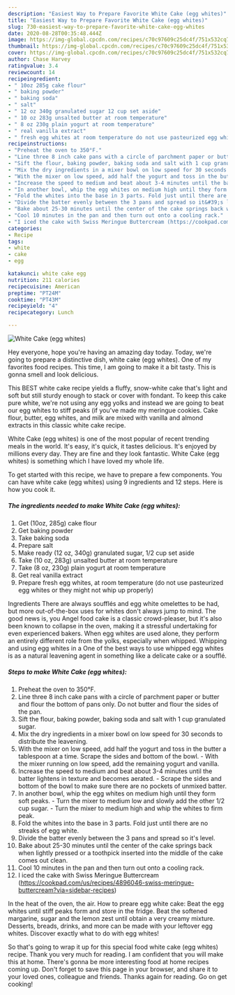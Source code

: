 ```yaml
---
description: "Easiest Way to Prepare Favorite White Cake (egg whites)"
title: "Easiest Way to Prepare Favorite White Cake (egg whites)"
slug: 730-easiest-way-to-prepare-favorite-white-cake-egg-whites
date: 2020-08-28T00:35:48.444Z
image: https://img-global.cpcdn.com/recipes/c70c97609c25dc4f/751x532cq70/white-cake-egg-whites-recipe-main-photo.jpg
thumbnail: https://img-global.cpcdn.com/recipes/c70c97609c25dc4f/751x532cq70/white-cake-egg-whites-recipe-main-photo.jpg
cover: https://img-global.cpcdn.com/recipes/c70c97609c25dc4f/751x532cq70/white-cake-egg-whites-recipe-main-photo.jpg
author: Chase Harvey
ratingvalue: 3.4
reviewcount: 14
recipeingredient:
- " 10oz 285g cake flour"
- " baking powder"
- " baking soda"
- " salt"
- " 12 oz 340g granulated sugar 12 cup set aside"
- " 10 oz 283g unsalted butter at room temperature"
- " 8 oz 230g plain yogurt at room temperature"
- " real vanilla extract"
- " fresh egg whites at room temperature do not use pasteurized egg whites or they might not whip up properly"
recipeinstructions:
- "Preheat the oven to 350°F."
- "Line three 8 inch cake pans with a circle of parchment paper or butter and flour the bottom of pans only. Do not butter and flour the sides of the pan."
- "Sift the flour, baking powder, baking soda and salt with 1 cup granulated sugar."
- "Mix the dry ingredients in a mixer bowl on low speed for 30 seconds to distribute the leavening."
- "With the mixer on low speed, add half the yogurt and toss in the butter a tablespoon at a time. Scrape the sides and bottom of the bowl. With the mixer running on low speed, add the remaining yogurt and vanilla."
- "Increase the speed to medium and beat about 3-4 minutes until the batter lightens in texture and becomes aerated. Scrape the sides and bottom of the bowl to make sure there are no pockets of unmixed batter."
- "In another bowl, whip the egg whites on medium high until they form soft peaks. Turn the mixer to medium low and slowly add the other 1/2 cup sugar. Turn the mixer to medium high and whip the whites to firm peak."
- "Fold the whites into the base in 3 parts. Fold just until there are no streaks of egg white."
- "Divide the batter evenly between the 3 pans and spread so it&#39;s level."
- "Bake about 25-30 minutes until the center of the cake springs back when lightly pressed or a toothpick inserted into the middle of the cake comes out clean."
- "Cool 10 minutes in the pan and then turn out onto a cooling rack."
- "I iced the cake with Swiss Meringue Buttercream (https://cookpad.com/us/recipes/4896046-swiss-meringue-buttercream?via=sidebar-recipes)"
categories:
- Recipe
tags:
- white
- cake
- egg

katakunci: white cake egg 
nutrition: 211 calories
recipecuisine: American
preptime: "PT24M"
cooktime: "PT43M"
recipeyield: "4"
recipecategory: Lunch

---
```



![White Cake (egg whites)](https://img-global.cpcdn.com/recipes/c70c97609c25dc4f/751x532cq70/white-cake-egg-whites-recipe-main-photo.jpg)

Hey everyone, hope you're having an amazing day today. Today, we're going to prepare a distinctive dish, white cake (egg whites). One of my favorites food recipes. This time, I am going to make it a bit tasty. This is gonna smell and look delicious.

This BEST white cake recipe yields a fluffy, snow-white cake that&#39;s light and soft but still sturdy enough to stack or cover with fondant. To keep this cake pure white, we&#39;re not using any egg yolks and instead we are going to beat our egg whites to stiff peaks (if you&#39;ve made my meringue cookies. Cake flour, butter, egg whites, and milk are mixed with vanilla and almond extracts in this classic white cake recipe.

White Cake (egg whites) is one of the most popular of recent trending meals in the world. It's easy, it's quick, it tastes delicious. It's enjoyed by millions every day. They are fine and they look fantastic. White Cake (egg whites) is something which I have loved my whole life.


To get started with this recipe, we have to prepare a few components. You can have white cake (egg whites) using 9 ingredients and 12 steps. Here is how you cook it.

<!--inarticleads1-->

##### The ingredients needed to make White Cake (egg whites):

1. Get  (10oz, 285g) cake flour
1. Get  baking powder
1. Take  baking soda
1. Prepare  salt
1. Make ready  (12 oz, 340g) granulated sugar, 1/2 cup set aside
1. Take  (10 oz, 283g) unsalted butter at room temperature
1. Take  (8 oz, 230g) plain yogurt at room temperature
1. Get  real vanilla extract
1. Prepare  fresh egg whites, at room temperature (do not use pasteurized egg whites or they might not whip up properly)


Ingredients There are always soufflés and egg white omelettes to be had, but more out-of-the-box uses for whites don&#39;t always jump to mind. The good news is, you Angel food cake is a classic crowd-pleaser, but it&#39;s also been known to collapse in the oven, making it a stressful undertaking for even experienced bakers. When egg whites are used alone, they perform an entirely different role from the yolks, especially when whipped. Whipping and using egg whites in a One of the best ways to use whipped egg whites is as a natural leavening agent in something like a delicate cake or a soufflé. 

<!--inarticleads2-->

##### Steps to make White Cake (egg whites):

1. Preheat the oven to 350°F.
1. Line three 8 inch cake pans with a circle of parchment paper or butter and flour the bottom of pans only. Do not butter and flour the sides of the pan.
1. Sift the flour, baking powder, baking soda and salt with 1 cup granulated sugar.
1. Mix the dry ingredients in a mixer bowl on low speed for 30 seconds to distribute the leavening.
1. With the mixer on low speed, add half the yogurt and toss in the butter a tablespoon at a time. Scrape the sides and bottom of the bowl. - With the mixer running on low speed, add the remaining yogurt and vanilla.
1. Increase the speed to medium and beat about 3-4 minutes until the batter lightens in texture and becomes aerated. - Scrape the sides and bottom of the bowl to make sure there are no pockets of unmixed batter.
1. In another bowl, whip the egg whites on medium high until they form soft peaks. - Turn the mixer to medium low and slowly add the other 1/2 cup sugar. - Turn the mixer to medium high and whip the whites to firm peak.
1. Fold the whites into the base in 3 parts. Fold just until there are no streaks of egg white.
1. Divide the batter evenly between the 3 pans and spread so it&#39;s level.
1. Bake about 25-30 minutes until the center of the cake springs back when lightly pressed or a toothpick inserted into the middle of the cake comes out clean.
1. Cool 10 minutes in the pan and then turn out onto a cooling rack.
1. I iced the cake with Swiss Meringue Buttercream (https://cookpad.com/us/recipes/4896046-swiss-meringue-buttercream?via=sidebar-recipes)


In the heat of the oven, the air. How to preare egg white cake: Beat the egg whites until stiff peaks form and store in the fridge. Beat the softened margarine, sugar and the lemon zest until obtain a very creamy mixture. Desserts, breads, drinks, and more can be made with your leftover egg whites. Discover exactly what to do with egg whites! 

So that's going to wrap it up for this special food white cake (egg whites) recipe. Thank you very much for reading. I am confident that you will make this at home. There's gonna be more interesting food at home recipes coming up. Don't forget to save this page in your browser, and share it to your loved ones, colleague and friends. Thanks again for reading. Go on get cooking!
